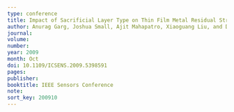 ```yaml
---
type: conference
title: Impact of Sacrificial Layer Type on Thin Film Metal Residual Stress
author: Anurag Garg, Joshua Small, Ajit Mahapatro, Xiaoguang Liu, and Dimitrios Peroulis
journal:
volume:
number:
year: 2009
month: Oct
doi: 10.1109/ICSENS.2009.5398591
pages:
publisher:
booktitle: IEEE Sensors Conference
note:
sort_key: 200910
---
```

